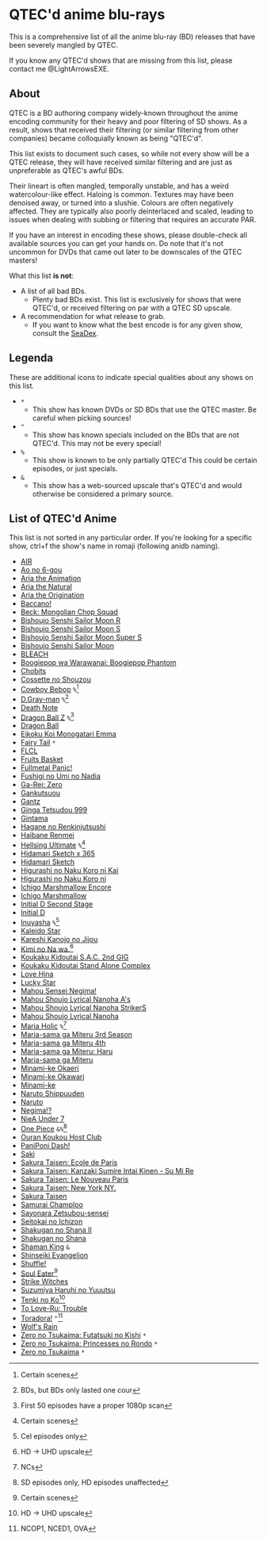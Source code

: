 # QTEC'd anime blu-rays

This is a comprehensive list of all the anime blu-ray (BD) releases that have been severely mangled by QTEC.

If you know any QTEC'd shows that are missing from this list, please contact me @LightArrowsEXE.

## About

QTEC is a BD authoring company widely-known throughout the anime encoding community
for their heavy and poor filtering of SD shows.
As a result, shows that received their filtering
(or similar filtering from other companies)
became colloquially known as being "QTEC'd".

This list exists to document such cases,
so while not every show will be a QTEC release,
they will have received similar filtering
and are just as unpreferable as QTEC's awful BDs.

Their lineart is often mangled, temporally unstable,
and has a weird watercolour-like effect.
Haloing is common.
Textures may have been denoised away,
or turned into a slushie.
Colours are often negatively affected.
They are typically also poorly deinterlaced and scaled,
leading to issues when dealing with subbing
or filtering that requires an accurate PAR.

If you have an interest in encoding these shows,
please double-check all available sources you can get your hands on.
Do note that it's not uncommon for DVDs that came out later to be downscales of the QTEC masters!

What this list **is not**:

* A list of all bad BDs.
  * Plenty bad BDs exist.
    This list is exclusively for shows that were QTEC'd,
    or received filtering on par with a QTEC SD upscale.
* A recommendation for what release to grab.
  * If you want to know what the best encode is for any given show,
   consult the [SeaDex](https://sneedex.moe/).

## Legenda

These are additional icons to indicate special qualities about any shows on this list.

* `*`
  * This show has known DVDs or SD BDs that use the QTEC master.
    Be careful when picking sources!
* `^`
  * This show has known specials included on the BDs that are not QTEC'd.
    This may not be every special!
* `%`
  * This show is known to be only partially QTEC'd
   This could be certain episodes, or just specials.
* `&`
  * This show has a web-sourced upscale that's QTEC'd
    and would otherwise be considered a primary source.

## List of QTEC'd Anime

This list is not sorted in any particular order.
If you're looking for a specific show,
ctrl+f the show's name in romaji (following anidb naming).

* [AIR](https://anidb.net/anime/2002)
* [Ao no 6-gou](https://anidb.net/anime/361)
* [Aria the Animation](https://anidb.net/anime/2659)
* [Aria the Natural](https://anidb.net/anime/4243)
* [Aria the Origination](https://anidb.net/anime/5424)
* [Baccano!](https://anidb.net/anime/4897)
* [Beck: Mongolian Chop Squad](https://anidb.net/anime/2320)
* [Bishoujo Senshi Sailor Moon R](https://anidb.net/anime/2539)
* [Bishoujo Senshi Sailor Moon S](https://anidb.net/anime/2538)
* [Bishoujo Senshi Sailor Moon Super S](https://anidb.net/anime/2540)
* [Bishoujo Senshi Sailor Moon](https://anidb.net/anime/235)
* [BLEACH](https://anidb.net/anime/2369)
* [Boogiepop wa Warawanai: Boogiepop Phantom](https://anidb.net/anime/179)
* [Chobits](https://anidb.net/anime/12)
* [Cossette no Shouzou](https://anidb.net/anime/1266)
* [Cowboy Bebop](https://anidb.net/anime/23) `%`[^4]
* [D.Gray-man](https://anidb.net/anime/4549) `%`[^3]
* [Death Note](https://anidb.net/anime/4563)
* [Dragon Ball Z](https://anidb.net/anime/1530) `%`[^6]
* [Dragon Ball](https://anidb.net/anime/231)
* [Eikoku Koi Monogatari Emma](https://anidb.net/anime/2695)
* [Fairy Tail](https://anidb.net/anime/6662) `*`
* [FLCL](https://anidb.net/anime/117)
* [Fruits Basket](https://anidb.net/anime/34)
* [Fullmetal Panic!](https://anidb.net/anime/17)
* [Fushigi no Umi no Nadia](https://anidb.net/anime/40)
* [Ga-Rei: Zero](https://anidb.net/anime/6113)
* [Gankutsuou](https://anidb.net/anime/1868)
* [Gantz](https://anidb.net/anime/2400)
* [Ginga Tetsudou 999](https://anidb.net/anime/484)
* [Gintama](https://anidb.net/anime/3468)
* [Hagane no Renkinjutsushi](https://anidb.net/anime/979)
* [Haibane Renmei](https://anidb.net/anime/271)
* [Hellsing Ultimate](https://anidb.net/anime/3296) `%`[^4]
* [Hidamari Sketch x 365](https://anidb.net/anime/5571)
* [Hidamari Sketch](https://anidb.net/anime/4743)
* [Higurashi no Naku Koro ni Kai](https://anidb.net/anime/4894)
* [Higurashi no Naku Koro ni](https://anidb.net/anime/3574)
* [Ichigo Marshmallow Encore](https://anidb.net/anime/6212)
* [Ichigo Marshmallow](https://anidb.net/anime/2787)
* [Initial D Second Stage](https://anidb.net/anime/145)
* [Initial D](https://anidb.net/anime/135)
* [Inuyasha](https://anidb.net/anime/144) `%`[^8]
* [Kaleido Star](https://anidb.net/anime/635)
* [Kareshi Kanojo no Jijou](https://anidb.net/anime/199)
* [Kimi no Na wa.](https://anidb.net/anime/11829)[^7]
* [Koukaku Kidoutai S.A.C. 2nd GIG](https://anidb.net/anime/1176)
* [Koukaku Kidoutai Stand Alone Complex](https://anidb.net/anime/247)
* [Love Hina](https://anidb.net/anime/35)
* [Lucky Star](https://anidb.net/anime/4777)
* [Mahou Sensei Negima!](https://anidb.net/anime/2605)
* [Mahou Shoujo Lyrical Nanoha A's](https://anidb.net/anime/3440)
* [Mahou Shoujo Lyrical Nanoha StrikerS](https://anidb.net/anime/4688)
* [Mahou Shoujo Lyrical Nanoha](https://anidb.net/anime/2430)
* [Maria Holic](https://anidb.net/anime/6087) `%`[^2]
* [Maria-sama ga Miteru 3rd Season](https://anidb.net/anime/4138)
* [Maria-sama ga Miteru 4th](https://anidb.net/anime/5694)
* [Maria-sama ga Miteru: Haru](https://anidb.net/anime/2025)
* [Maria-sama ga Miteru](https://anidb.net/anime/1297)
* [Minami-ke Okaeri](https://anidb.net/anime/6219)
* [Minami-ke Okawari](https://anidb.net/anime/5510)
* [Minami-ke](https://anidb.net/anime/4309)
* [Naruto Shippuuden](https://anidb.net/anime/4880)
* [Naruto](https://anidb.net/anime/239)
* [Negima!?](https://anidb.net/anime/4565)
* [NieA Under 7](https://anidb.net/anime/46)
* [One Piece](https://anidb.net/anime/69) `&%`[^5]
* [Ouran Koukou Host Club](https://anidb.net/anime/4148)
* [PaniPoni Dash!](https://anidb.net/anime/3298)
* [Saki](https://anidb.net/anime/6246)
* [Sakura Taisen: Ecole de Paris](https://anidb.net/anime/628)
* [Sakura Taisen: Kanzaki Sumire Intai Kinen - Su Mi Re](https://anidb.net/anime/1028)
* [Sakura Taisen: Le Nouveau Paris](https://anidb.net/anime/2407)
* [Sakura Taisen: New York NY.](https://anidb.net/anime/4976)
* [Sakura Taisen](https://anidb.net/anime/400)
* [Samurai Champloo](https://anidb.net/anime/1543)
* [Sayonara Zetsubou-sensei](https://anidb.net/anime/5083)
* [Seitokai no Ichizon](https://anidb.net/anime/6556)
* [Shakugan no Shana II](https://anidb.net/anime/5145)
* [Shakugan no Shana](https://anidb.net/anime/3408)
* [Shaman King](https://anidb.net/anime/92) `&`
* [Shinseiki Evangelion](https://anidb.net/anime/22)
* [Shuffle!](https://anidb.net/anime/2844)
* [Soul Eater](https://anidb.net/anime/5610)[^4]
* [Strike Witches](https://anidb.net/anime/5970)
* [Suzumiya Haruhi no Yuuutsu](https://anidb.net/anime/3651)
* [Tenki no Ko](https://anidb.net/anime/14534)[^7]
* [To Love-Ru: Trouble](https://anidb.net/anime/5625)
* [Toradora!](https://anidb.net/anime/5909) `^`[^1]
* [Wolf's Rain](https://anidb.net/anime/449)
* [Zero no Tsukaima: Futatsuki no Kishi](https://anidb.net/anime/4915) `*`
* [Zero no Tsukaima: Princesses no Rondo](https://anidb.net/anime/5635) `*`
* [Zero no Tsukaima](https://anidb.net/anime/4146) `*`

[^1]: NCOP1, NCED1, OVA
[^2]: NCs
[^3]: BDs, but BDs only lasted one cour
[^4]: Certain scenes
[^5]: SD episodes only, HD episodes unaffected
[^6]: First 50 episodes have a proper 1080p scan
[^7]: HD -> UHD upscale
[^8]: Cel episodes only
